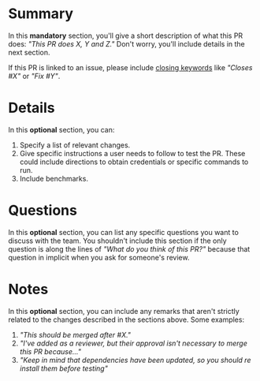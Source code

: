 # Summary
In this **mandatory** section, you'll give a short description of what this PR does: _"This PR does X, Y and Z."_ Don't worry, you'll include details in the next section.

If this PR is linked to an issue, please include [closing keywords](https://docs.github.com/en/issues/tracking-your-work-with-issues/linking-a-pull-request-to-an-issue#linking-a-pull-request-to-an-issue-using-a-keyword) like _"Closes #X"_ or _"Fix #Y"_.


# Details
In this **optional** section, you can:
1. Specify a list of relevant changes.
1. Give specific instructions a user needs to follow to test the PR. These could include directions to obtain credentials or specific commands to run.
1. Include benchmarks.


# Questions
In this **optional** section, you can list any specific questions you want to discuss with the team. You shouldn't include this section if the only question is along the lines of _"What do you think of this PR?"_ because that question in implicit when you ask for someone's review.

# Notes
In this **optional** section, you can include any remarks that aren't strictly related to the changes described in the sections above. Some examples:
1. *"This should be merged after #X."*
1. *"I've added as a reviewer, but their approval isn't necessary to merge this PR because..."*
1. *"Keep in mind that dependencies have been updated, so you should re install them before testing"*